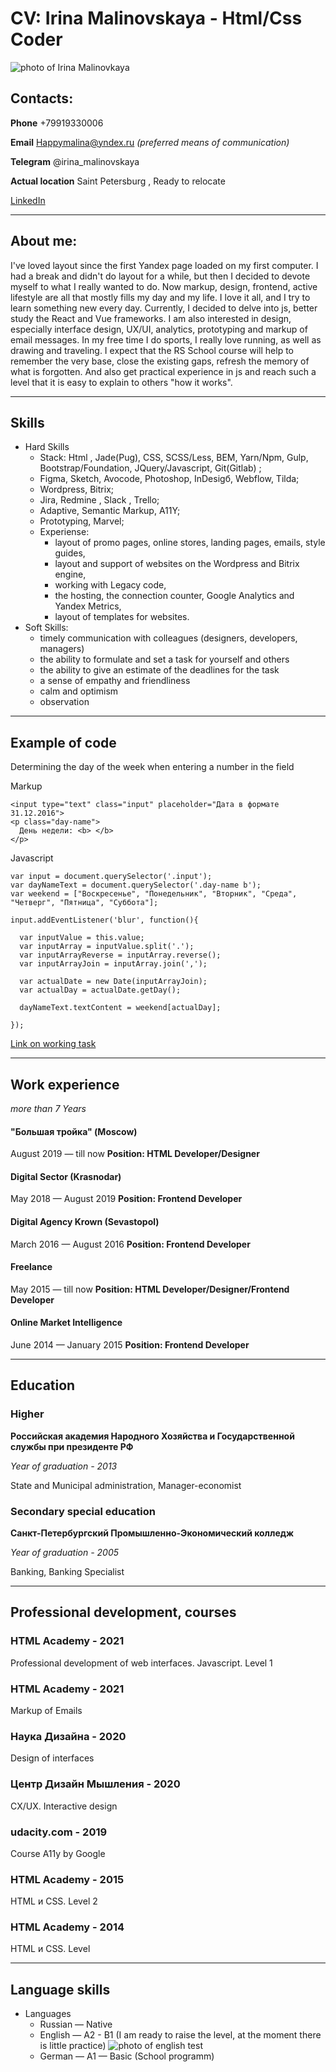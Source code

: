# CV: Irina Malinovskaya - Html/Css Coder
![photo of Irina Malinovkaya](images/irina_malinovskaya.jpg)

## Contacts:
**Phone** +79919330006

**Email** Happymalina@yndex.ru *(preferred means of communication)*

**Telegram** @irina_malinovskaya

**Actual location**  Saint Petersburg , Ready to relocate


[LinkedIn](https://www.linkedin.com/comm/in/irina-malinovskaya "LinkedIn Irina Malinovskaya")

----

## About me:
I've loved layout since the first Yandex page loaded on my first computer. I had a break and didn't do layout for a while, but then I decided to devote myself to what I really wanted to do.
Now markup, design, frontend, active lifestyle are all that mostly fills my day and my life. I love it all, and I try to learn something new every day.
Currently, I decided to delve into js, better study the React and Vue frameworks. I am also interested in design, especially interface design, UX/UI, analytics, prototyping and markup of email messages.
In my free time I do sports, I really love running, as well as drawing and traveling.
I expect that the RS School course will help to remember the very base, close the existing gaps, refresh the memory of what is forgotten. And also get practical experience in js and reach such a level that it is easy to explain to others "how it works".

----

## Skills
* Hard Skills
  + Stack: Html , Jade(Pug), CSS, SCSS/Less, BEM, Yarn/Npm, Gulp, Bootstrap/Foundation, JQuery/Javascript, Git(Gitlab) ;
  + Figma, Sketch, Avocode, Photoshop, InDesigб, Webflow, Tilda;
  + Wordpress, Bitrix;
  + Jira, Redmine , Slack , Trello;
  + Adaptive, Semantic Markup, A11Y;
  + Prototyping, Marvel;
  + Experiense: 
    - layout of promo pages, online stores, landing pages, emails, style guides,
    - layout and support of websites on the Wordpress and Bitrix engine,
    - working with Legacy code,
    - the hosting, the connection counter, Google Analytics and Yandex Metrics,
    - layout of templates for websites.
* Soft Skills:
    + timely communication with colleagues (designers, developers, managers)
    + the ability to formulate and set a task for yourself and others
    + the ability to give an estimate of the deadlines for the task
    + a sense of empathy and friendliness
    + calm and optimism
    + observation

----

## Example of code

Determining the day of the week when entering a number in the field

Markup
```
<input type="text" class="input" placeholder="Дата в формате 31.12.2016">
<p class="day-name">
  День недели: <b> </b>
</p>
```

Javascript
```
var input = document.querySelector('.input');
var dayNameText = document.querySelector('.day-name b');
var weekend = ["Воскресенье", "Понедельник", "Вторник", "Среда", "Четверг", "Пятница", "Суббота"];

input.addEventListener('blur', function(){

  var inputValue = this.value;
  var inputArray = inputValue.split('.');
  var inputArrayReverse = inputArray.reverse();
  var inputArrayJoin = inputArray.join(',');
  
  var actualDate = new Date(inputArrayJoin);
  var actualDay = actualDate.getDay();
 
  dayNameText.textContent = weekend[actualDay];
  
});
```

[Link on working task](https://jsfiddle.net/ubrwLatv/24/)

----

## Work experience 
*more than 7 Years*

#### "Большая тройка" (Moscow)
August 2019 — till now
**Position: HTML Developer/Designer**

#### Digital Sector (Krasnodar)
May 2018 — August 2019
**Position: Frontend Developer**

#### Digital Agency Krown (Sevastopol)
March 2016 — August 2016
**Position: Frontend Developer**

#### Freelance 
May 2015 — till now
**Position: HTML Developer/Designer/Frontend Developer**

#### Online Market Intelligence 
June 2014 — January 2015
**Position: Frontend Developer**

----

## Education

### Higher
**Российская академия Народного Хозяйства и Государственной службы при президенте РФ**

*Year of graduation - 2013*

State and Municipal administration, Manager-economist

### Secondary special education
**Санкт-Петербургский Промышленно-Экономический колледж**

*Year of graduation - 2005*

Banking, Banking Specialist

----

## Professional development, courses

### HTML Academy - 2021
Professional development of web interfaces. Javascript. Level 1

### HTML Academy - 2021
Markup of Emails

### Наука Дизайна - 2020
Design of interfaces

### Центр Дизайн Мышления - 2020
CX/UX. Interactive design

### udacity.com - 2019
Course A11y by Google

### HTML Academy - 2015
HTML и CSS. Level 2

### HTML Academy - 2014
HTML и CSS. Level


----

## Language skills

* Languages
    + Russian — Native
    + English — A2 - B1 (I am ready to raise the level, at the moment there is little practice)
    ![photo of english test](images/result-english.jpg)
    + German — A1 — Basic (School programm)

